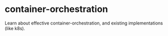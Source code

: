 # container-orchestration
Learn about effective container-orchestration, and existing implementations (like k8s).
